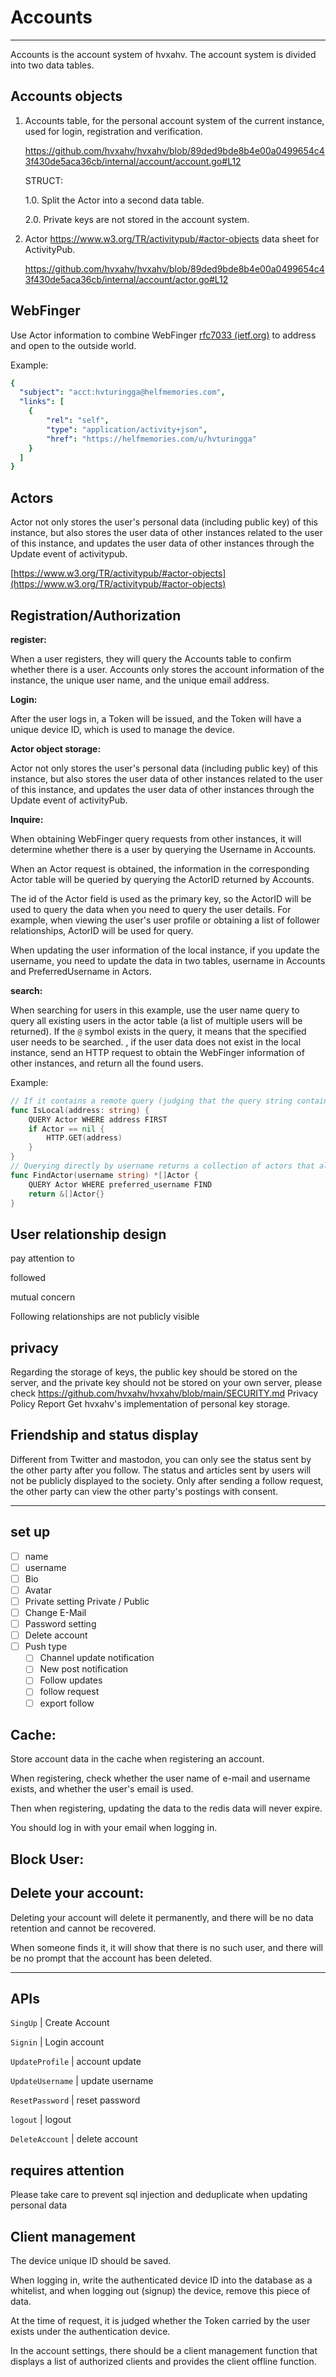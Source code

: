 # Accounts

---

Accounts is the account system of hvxahv. The account system is divided into two data tables.

## Accounts objects

1. Accounts table, for the personal account system of the current instance, used for login, registration and verification.
    
    https://github.com/hvxahv/hvxahv/blob/89ded9bde8b4e00a0499654c43f430de5aca36cb/internal/account/account.go#L12
    
    STRUCT:
    
    1.0. Split the Actor into a second data table.
    
    2.0. Private keys are not stored in the account system.
    
2. Actor https://www.w3.org/TR/activitypub/#actor-objects data sheet for ActivityPub.
    
    https://github.com/hvxahv/hvxahv/blob/89ded9bde8b4e00a0499654c43f430de5aca36cb/internal/account/actor.go#L12
    

## WebFinger

Use Actor information to combine WebFinger [rfc7033 (ietf.org)](https://datatracker.ietf.org/doc/html/rfc7033) to address and open to the outside world.

Example:

````yaml
{
  "subject": "acct:hvturingga@helfmemories.com",
  "links": [
	{
		"rel": "self",
		"type": "application/activity+json",
		"href": "https://helfmemories.com/u/hvturingga"
    }
  ]
}
````

## Actors
Actor not only stores the user's personal data (including public key) of this instance, but also stores the user data of other instances related to the user of this instance, and updates the user data of other instances through the Update event of activitypub.

[https://www.w3.org/TR/activitypub/#actor-objects](https://www.w3.org/TR/activitypub/#actor-objects)

## Registration/Authorization

**register:**

When a user registers, they will query the Accounts table to confirm whether there is a user. Accounts only stores the account information of the instance, the unique user name, and the unique email address.

**Login:**

After the user logs in, a Token will be issued, and the Token will have a unique device ID, which is used to manage the device.

**Actor object storage:**

Actor not only stores the user's personal data (including public key) of this instance, but also stores the user data of other instances related to the user of this instance, and updates the user data of other instances through the Update event of activityPub.

**Inquire:**

When obtaining WebFinger query requests from other instances, it will determine whether there is a user by querying the Username in Accounts.

When an Actor request is obtained, the information in the corresponding Actor table will be queried by querying the ActorID returned by Accounts.

The id of the Actor field is used as the primary key, so the ActorID will be used to query the data when you need to query the user details. For example, when viewing the user's user profile or obtaining a list of follower relationships, ActorID will be used for query.

When updating the user information of the local instance, if you update the username, you need to update the data in two tables, username in Accounts and PreferredUsername in Actors.

**search:**

When searching for users in this example, use the user name query to query all existing users in the actor table (a list of multiple users will be returned). If the `@` symbol exists in the query, it means that the specified user needs to be searched. , if the user data does not exist in the local instance, send an HTTP request to obtain the WebFinger information of other instances, and return all the found users.

Example:
```Go
// If it contains a remote query (judging that the query string contains an @ symbol), it represents an exact query.
func IsLocal(address: string) {
	QUERY Actor WHERE address FIRST
	if Actor == nil {
		HTTP.GET(address)
	}
}
// Querying directly by username returns a collection of actors that already exist in the database.
func FindActor(username string) *[]Actor {
	QUERY Actor WHERE preferred_username FIND 
	return &[]Actor{}
}
```
## User relationship design

pay attention to

followed

mutual concern

Following relationships are not publicly visible

## privacy

Regarding the storage of keys, the public key should be stored on the server, and the private key should not be stored on your own server, please check https://github.com/hvxahv/hvxahv/blob/main/SECURITY.md Privacy Policy Report Get hvxahv's implementation of personal key storage.

## Friendship and status display

Different from Twitter and mastodon, you can only see the status sent by the other party after you follow. The status and articles sent by users will not be publicly displayed to the society. Only after sending a follow request, the other party can view the other party's postings with consent.

---

## set up

- [ ] name
- [ ] username
- [ ] Bio
- [ ] Avatar
- [ ] Private setting Private / Public
- [ ] Change E-Mail
- [ ] Password setting
- [ ] Delete account
- [ ] Push type
    - [ ] Channel update notification
    - [ ] New post notification
    - [ ] Follow updates
    - [ ] follow request
    - [ ] export follow

## Cache:

Store account data in the cache when registering an account.

When registering, check whether the user name of e-mail and username exists, and whether the user's email is used.

Then when registering, updating the data to the redis data will never expire.

You should log in with your email when logging in.

## Block User:

## Delete your account:

Deleting your account will delete it permanently, and there will be no data retention and cannot be recovered.

When someone finds it, it will show that there is no such user, and there will be no prompt that the account has been deleted.

---

## APIs

`SingUp` | Create Account

`Signin` | Login account

`UpdateProfile` | account update

`UpdateUsername` | update username

`ResetPassword` | reset password

`logout` | logout

`DeleteAccount` | delete account

## requires attention

Please take care to prevent sql injection and deduplicate when updating personal data

## Client management

The device unique ID should be saved.

When logging in, write the authenticated device ID into the database as a whitelist, and when logging out (signup) the device, remove this piece of data.

At the time of request, it is judged whether the Token carried by the user exists under the authentication device.

In the account settings, there should be a client management function that displays a list of authorized clients and provides the client offline function.
